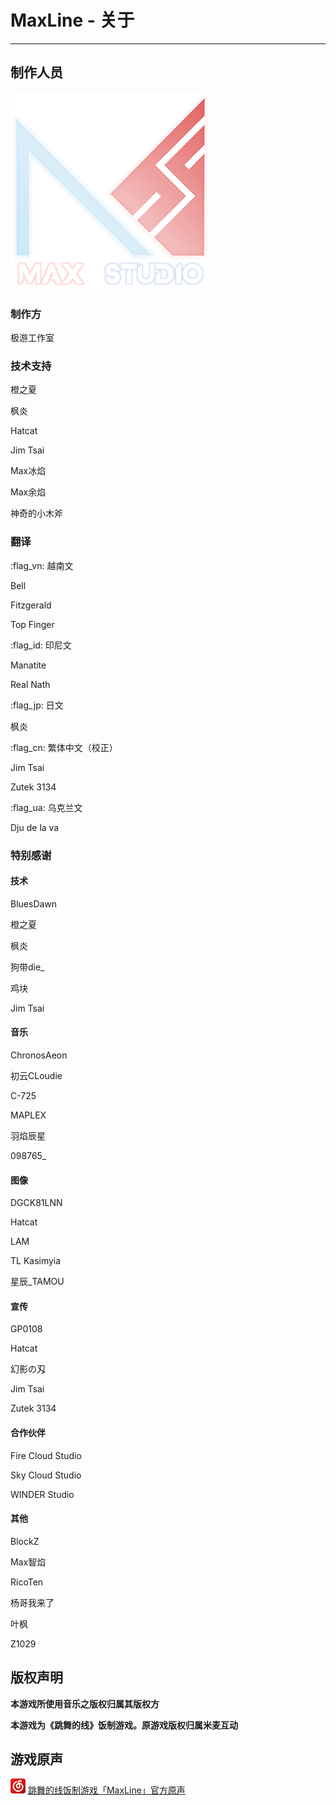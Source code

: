 # MaxLine - 关于
*****
## 制作人员
![studio](img/studio.png)

### 制作方
极游工作室

### 技术支持
橙之夏

枫炎

Hatcat

Jim Tsai

Max冰焰

Max余焰

神奇的小木斧

### 翻译
:flag_vn: 越南文

Bell

Fitzgerald

Top Finger

:flag_id: 印尼文

Manatite

Real Nath

:flag_jp: 日文

枫炎

:flag_cn: 繁体中文（校正）

Jim Tsai

Zutek 3134

:flag_ua: 乌克兰文

Dju de la va

### 特别感谢
#### 技术
BluesDawn

橙之夏

枫炎

狗带die_

鸡块

Jim Tsai

#### 音乐
ChronosAeon

初云CLoudie

C-725

MAPLEX

羽焰辰星

098765_

#### 图像
DGCK81LNN

Hatcat

LAM

TL Kasimyia

星辰_TAMOU

#### 宣传
GP0108

Hatcat

幻影の刄

Jim Tsai

Zutek 3134

#### 合作伙伴
Fire Cloud Studio

Sky Cloud Studio

WINDER Studio

#### 其他
BlockZ

Max智焰

RicoTen

杨哥我来了

叶枫

Z1029

## 版权声明
**本游戏所使用音乐之版权归属其版权方**

**本游戏为《跳舞的线》饭制游戏。原游戏版权归属米麦互动**

## 游戏原声
![music](img/music.png) [跳舞的线饭制游戏「MaxLine」官方原声](https://music.163.com/djradio?id=1004185369 "网易云音乐")